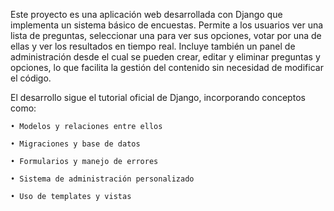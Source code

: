 Este proyecto es una aplicación web desarrollada con Django que implementa un sistema básico de encuestas. Permite a los usuarios ver una lista de preguntas, seleccionar una para ver sus opciones, votar por una de ellas y ver los resultados en tiempo real.
Incluye también un panel de administración desde el cual se pueden crear, editar y eliminar preguntas y opciones, lo que facilita la gestión del contenido sin necesidad de modificar el código.

El desarrollo sigue el tutorial oficial de Django, incorporando conceptos como:

    • Modelos y relaciones entre ellos

    • Migraciones y base de datos

    • Formularios y manejo de errores

    • Sistema de administración personalizado

    • Uso de templates y vistas